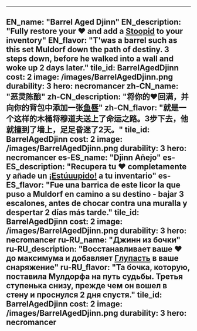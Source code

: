 ---

EN_name: "Barrel Aged Djinn"
EN_description: "Fully restore your ❤️ and add a <a href = '../en/abilities#Stupidity'>Stoopid</a> to your inventory"
EN_flavor: "T'was a barrel such as this set Muldorf down the path of destiny. 3 steps down, before he walked into a wall and woke up 2 days later."
tile_id: BarrelAgedDjinn
cost: 2
image: /images/BarrelAgedDjinn.png
durability: 3
hero: necromancer
zh-CN_name: "恶灵陈酿"
zh-CN_description: "将你的❤️回满，并向你的背包中添加一张<a href = '../zh_cn/abilities#Stupidity'>鱼唇</a>"
zh-CN_flavor: "就是一个这样的木桶将穆道夫送上了命运之路。3步下去，他就撞到了墙上，足足昏迷了2天。"
tile_id: BarrelAgedDjinn
cost: 2
image: /images/BarrelAgedDjinn.png
durability: 3
hero: necromancer
es-ES_name: "Djinn Añejo"
es-ES_description: "Recupera tu ❤️ completamente y añade un <a href = '../es_es/abilities#Stupidity'>¡Estúuupido!</a> a tu inventario"
es-ES_flavor: "Fue una barrica de este licor la que puso a Muldorf en camino a su destino - bajar 3 escalones, antes de chocar contra una muralla y despertar 2 días más tarde."
tile_id: BarrelAgedDjinn
cost: 2
image: /images/BarrelAgedDjinn.png
durability: 3
hero: necromancer
ru-RU_name: "Джинн из бочки"
ru-RU_description: "Восстанавливает ваше ❤️ до максимума и добавляет <a href = '../ru_ru/abilities#Stupidity'>Глупасть</a> в ваше снаряжение"
ru-RU_flavor: "Та бочка, которую, поставила Мулдорфа на путь судьбы. Третья ступенька снизу, прежде чем он вошел в стену и проснулся 2 дня спустя."
tile_id: BarrelAgedDjinn
cost: 2
image: /images/BarrelAgedDjinn.png
durability: 3
hero: necromancer
---